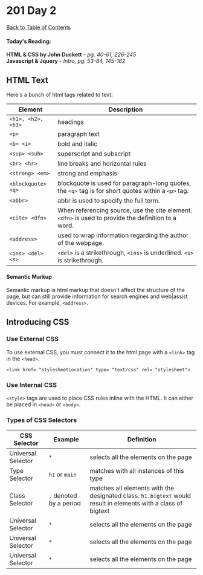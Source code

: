 # 201 Day 2
[Back to Table of Contents](../reading|notes.md)<br/>

#### Today's Reading:<br/>
**HTML & CSS by John Duckett** - *pg. 40-61, 226-245*<br/>
**Javascript & Jquery** - *Intro, pg. 53-84, 145-162*

## HTML Text

Here's a bunch of html tags related to text:

| Element | Description |
| -- | -- |
| `<h1>, <h2>, <h3>` | headings |
| `<p>` | paragraph text |
| `<b> <i>` | bold and italic |
| `<sup> <sub>` | superscript and subscript |
| `<br> <hr>` | line breaks and horizontal rules |
| `<strong> <em>` | strong and emphasis |
| `<blockquote> <q>` | blockquote is used for paragraph-long quotes, the `<q>` tag is for short quotes within a `<p>` tag. |
| `<abbr>` | abbr is used to specify the full term. |
| `<cite> <dfn>` | When referencing source, use the cite element. `<dfn>` is used to provide the definition to a word. |
| `<address>` | used to wrap information regarding the author of the webpage. |
| `<ins> <del> <s>` | `<del>` is a strikethrough, `<ins>` is underlined. `<s>` is strikethrough. |

#### Semantic Markup
Semantic markup is html markup that doesn't affect the structure of the page, but can still provide information for search engines and web|assist devices. For example, `<address>`.

## Introducing CSS

### Use External CSS
To use external CSS, you must connect it to the html page with a `<link>` tag in the `<head>`.


`<link href= "stylesheetLocation" type= "text/css" rel= "stylesheet">`

### Use Internal CSS

`<style>` tags are used to place CSS rules inline with the HTML. It can either be placed in `<head>` or `<body>`.

### Types of CSS Selectors

| CSS Selector | Example | Definition | 
| --- | --- | --- | 
| Universal Selector | `*` | selects all the elements on the page | 
| Type Selector | `h1` or `main` | matches with all instances of this type | 
| Class Selector | `.` denoted by a period | matches all elements with the designated class. `h1.bigtext` would result in elements with a class of bigtext | 
| Universal Selector | `*` | selects all the elements on the page | 
| Universal Selector | `*` | selects all the elements on the page | 
| Universal Selector | `*` | selects all the elements on the page | 
